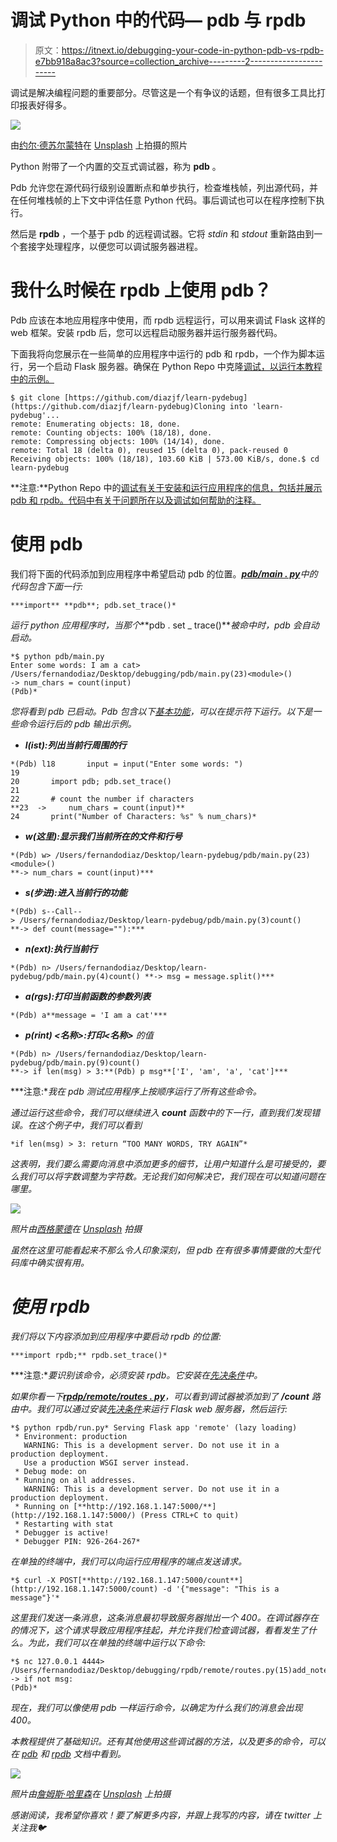 # 调试 Python 中的代码— pdb 与 rpdb

> 原文：<https://itnext.io/debugging-your-code-in-python-pdb-vs-rpdb-e7bb918a8ac3?source=collection_archive---------2----------------------->

调试是解决编程问题的重要部分。尽管这是一个有争议的话题，但有很多工具比打印报表好得多。

![](img/40b6cd9d0012621ba84211a3cd1ed407.png)

由[约尔·德苏尔蒙特](https://unsplash.com/@yoal_des?utm_source=medium&utm_medium=referral)在 [Unsplash](https://unsplash.com?utm_source=medium&utm_medium=referral) 上拍摄的照片

Python 附带了一个内置的交互式调试器，称为 **pdb** 。

Pdb 允许您在源代码行级别设置断点和单步执行，检查堆栈帧，列出源代码，并在任何堆栈帧的上下文中评估任意 Python 代码。事后调试也可以在程序控制下执行。

然后是 **rpdb** ，一个基于 pdb 的远程调试器。它将 *stdin* 和 *stdout* 重新路由到一个套接字处理程序，以便您可以调试服务器进程。

# 我什么时候在 rpdb 上使用 pdb？

Pdb 应该在本地应用程序中使用，而 rpdb 远程运行，可以用来调试 Flask 这样的 web 框架。安装 rpdb 后，您可以远程启动服务器并运行服务器代码。

下面我将向您展示在一些简单的应用程序中运行的 pdb 和 rpdb，一个作为脚本运行，另一个启动 Flask 服务器。确保在 Python Repo 中克隆[调试，以运行本教程中的示例。](https://github.com/diazjf/learn-pydebug)

```
$ git clone [https://github.com/diazjf/learn-pydebug](https://github.com/diazjf/learn-pydebug)Cloning into 'learn-pydebug'...
remote: Enumerating objects: 18, done.
remote: Counting objects: 100% (18/18), done.
remote: Compressing objects: 100% (14/14), done.
remote: Total 18 (delta 0), reused 15 (delta 0), pack-reused 0
Receiving objects: 100% (18/18), 103.60 KiB | 573.00 KiB/s, done.$ cd learn-pydebug
```

**注意:**Python Repo 中的[调试有关于安装和运行应用程序的信息，包括并展示 pdb 和 rpdb。代码中有关于问题所在以及调试如何帮助的注释。](https://github.com/diazjf/learn-pydebug)

# 使用 pdb

我们将下面的代码添加到应用程序中希望启动 pdb 的位置。[***pdb/main . py***](https://github.com/diazjf/learn-pydebug/blob/main/pdb/main.py#L20)*中的代码包含下面一行:*

```
***import** **pdb**; pdb.set_trace()*
```

*运行 python 应用程序时，当那个***pdb . set _ trace()***被命中时，pdb 会自动启动。*

```
*$ python pdb/main.py
Enter some words: I am a cat> /Users/fernandodiaz/Desktop/debugging/pdb/main.py(23)<module>()
-> num_chars = count(input)
(Pdb)*
```

*您将看到 pdb 已启动。Pdb 包含以下[基本功能](https://docs.python.org/3/library/pdb.html)，可以在提示符下运行。以下是一些命令运行后的 pdb 输出示例。*

*   ***l(ist):列出当前行周围的行***

```
*(Pdb) l18       input = input("Enter some words: ")
19
20       import pdb; pdb.set_trace()
21
22       # count the number if characters
**23  ->     num_chars = count(input)**
24       print("Number of Characters: %s" % num_chars)*
```

*   ***w(这里):显示我们当前所在的文件和行号***

```
*(Pdb) w> /Users/fernandodiaz/Desktop/learn-pydebug/pdb/main.py(23)<module>()
**-> num_chars = count(input)***
```

*   ***s(步进):进入当前行的功能***

```
*(Pdb) s--Call--
> /Users/fernandodiaz/Desktop/learn-pydebug/pdb/main.py(3)count()
**-> def count(message=""):***
```

*   ***n(ext):执行当前行***

```
*(Pdb) n> /Users/fernandodiaz/Desktop/learn-pydebug/pdb/main.py(4)count() **-> msg = message.split()***
```

*   ***a(rgs):打印当前函数的参数列表***

```
*(Pdb) a**message = 'I am a cat'***
```

*   ***p(rint) <名称>:打印<名称>** 的值*

```
*(Pdb) n> /Users/fernandodiaz/Desktop/learn-pydebug/pdb/main.py(9)count()
**-> if len(msg) > 3:**(Pdb) p msg**['I', 'am', 'a', 'cat']***
```

***注意:**我在 pdb 测试应用程序上按顺序运行了所有这些命令。*

*通过运行这些命令，我们可以继续进入 ***count*** 函数中的下一行，直到我们发现错误。在这个例子中，我们可以看到*

```
*if len(msg) > 3: return “TOO MANY WORDS, TRY AGAIN”*
```

*这表明，我们要么需要向消息中添加更多的细节，让用户知道什么是可接受的，要么我们可以将字数调整为字符数。无论我们如何解决它，我们现在可以知道问题在哪里。*

*![](img/6cba5821e643135a16950f2e7876c243.png)*

*照片由[西格蒙德](https://unsplash.com/@sigmund?utm_source=medium&utm_medium=referral)在 [Unsplash](https://unsplash.com?utm_source=medium&utm_medium=referral) 拍摄*

*虽然在这里可能看起来不那么令人印象深刻，但 pdb 在有很多事情要做的大型代码库中确实很有用。*

# *使用 rpdb*

*我们将以下内容添加到应用程序中要启动 rpdb 的位置:*

```
***import rpdb;** rpdb.set_trace()*
```

***注意:**要识别该命令，必须安装 rpdb。它安装在[先决条件](https://github.com/diazjf/learn-pydebug#prerequisites)中。*

*如果你看一下[***rpdp/remote/routes . py***](https://github.com/diazjf/learn-pydebug/blob/main/rpdb/remote/routes.py#L13)，可以看到调试器被添加到了 ***/count*** 路由中。我们可以通过安装[先决条件](https://github.com/diazjf/learn-pydebug#prerequisites)来运行 Flask web 服务器，然后运行:*

```
*$ python rpdb/run.py* Serving Flask app 'remote' (lazy loading)
 * Environment: production
   WARNING: This is a development server. Do not use it in a production deployment.
   Use a production WSGI server instead.
 * Debug mode: on
 * Running on all addresses.
   WARNING: This is a development server. Do not use it in a production deployment.
 * Running on [**http://192.168.1.147:5000/**](http://192.168.1.147:5000/) (Press CTRL+C to quit)
 * Restarting with stat
 * Debugger is active!
 * Debugger PIN: 926-264-267*
```

*在单独的终端中，我们可以向运行应用程序的端点发送请求。*

```
*$ curl -X POST[**http://192.168.1.147:5000/count**](http://192.168.1.147:5000/count) -d '{"message": "This is a message"}'* 
```

*这里我们发送一条消息，这条消息最初导致服务器抛出一个 400。在调试器存在的情况下，这个请求导致应用程序挂起，并允许我们检查调试器，看看发生了什么。为此，我们可以在单独的终端中运行以下命令:*

```
*$ nc 127.0.0.1 4444> /Users/fernandodiaz/Desktop/debugging/rpdb/remote/routes.py(15)add_note()
-> if not msg:
(Pdb)*
```

*现在，我们可以像使用 pdb 一样运行命令，以确定为什么我们的消息会出现 400。*

*本教程提供了基础知识。还有其他使用这些调试器的方法，以及更多的命令，可以在 [pdb](https://docs.python.org/3/library/pdb.html) 和 [rpdb](https://pypi.org/project/rpdb/) 文档中看到。*

*![](img/5f66ea0881ed209fe4530afa85e89f20.png)*

*照片由[詹姆斯·哈里森](https://unsplash.com/@jstrippa?utm_source=medium&utm_medium=referral)在 [Unsplash](https://unsplash.com?utm_source=medium&utm_medium=referral) 上拍摄*

*感谢阅读，我希望你喜欢！要了解更多内容，并跟上我写的内容，请在 twitter 上关注我🐦*